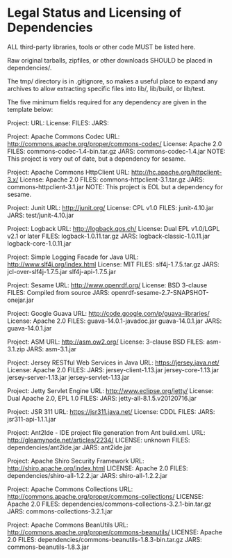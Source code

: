 Legal Status and Licensing of Dependencies
==========================================

ALL third-party libraries, tools or other code MUST be listed here.

Raw original tarballs, zipfiles, or other downloads SHOULD be placed in dependencies/.

The tmp/ directory is in .gitignore, so makes a useful place to expand any archives to
allow extracting specific files into lib/, lib/build, or lib/test.

The five minimum fields required for any dependency are given in the template below:

Project:
URL:
License:
FILES:
JARS:

Project: Apache Commons Codec
URL: http://commons.apache.org/proper/commons-codec/
License: Apache 2.0
FILES: commons-codec-1.4-bin.tar.gz
JARS: commons-codec-1.4.jar
NOTE: This project is very out of date, but a dependency for sesame.

Project: Apache Commons HttpClient
URL: http://hc.apache.org/httpclient-3.x/
License: Apache 2.0
FILES: commons-httpclient-3.1.tar.gz
JARS: commons-httpclient-3.1.jar
NOTE: This project is EOL but a dependency for sesame.

Project: Junit
URL: http://junit.org/
License: CPL v1.0
FILES: junit-4.10.jar
JARS: test/junit-4.10.jar

Project: Logback
URL: http://logback.qos.ch/
License: Dual EPL v1.0/LGPL v2.1 or later
FILES: logback-1.0.11.tar.gz
JARS: logback-classic-1.0.11.jar logback-core-1.0.11.jar

Project: Simple Logging Facade for Java
URL: http://www.slf4j.org/index.html
License: MIT
FILES: slf4j-1.7.5.tar.gz
JARS: jcl-over-slf4j-1.7.5.jar slf4j-api-1.7.5.jar

Project: Sesame
URL: http://www.openrdf.org/
License: BSD 3-clause
FILES: Compiled from source
JARS: openrdf-sesame-2.7-SNAPSHOT-onejar.jar

Project: Google Guava
URL: http://code.google.com/p/guava-libraries/
License: Apache 2.0
FILES: guava-14.0.1-javadoc.jar guava-14.0.1.jar
JARS: guava-14.0.1.jar

Project: ASM
URL: http://asm.ow2.org/
License: 3-clause BSD
FILES: asm-3.1.zip
JARS: asm-3.1.jar

Project: Jersey RESTful Web Services in Java
URL: https://jersey.java.net/
License: Apache 2.0
FILES: 
JARS: jersey-client-1.13.jar jersey-core-1.13.jar jersey-server-1.13.jar jersey-servlet-1.13.jar

Project: Jetty Servlet Engine
URL: http://www.eclipse.org/jetty/
License: Dual Apache 2.0, EPL 1.0
FILES:
JARS: jetty-all-8.1.5.v20120716.jar

Project: JSR 311
URL: https://jsr311.java.net/
License: CDDL
FILES:
JARS: jsr311-api-1.1.1.jar

Project: Ant2Ide - IDE project file generation from Ant build.xml.
URL: http://gleamynode.net/articles/2234/
LICENSE: unknown
FILES: dependencies/ant2ide.jar
JARS: ant2ide.jar

Project: Apache Shiro Security Framework
URL: http://shiro.apache.org/index.html
LICENSE: Apache 2.0
FILES: dependencies/shiro-all-1.2.2.jar
JARS: shiro-all-1.2.2.jar

Project: Apache Commons Collections
URL: http://commons.apache.org/proper/commons-collections/
LICENSE: Apache 2.0
FILES: dependencies/commons-collections-3.2.1-bin.tar.gz
JARS: commons-collections-3.2.1.jar

Project: Apache Commons BeanUtils
URL: http://commons.apache.org/proper/commons-beanutils/
LICENSE: Apache 2.0
FILES: dependencies/commons-beanutils-1.8.3-bin.tar.gz
JARS: commons-beanutils-1.8.3.jar
